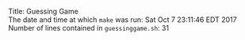 Title: Guessing Game
<br />
The date and time at which `make` was run: Sat Oct  7 23:11:46 EDT 2017
<br />
Number of lines contained in `guessinggame.sh`: 31
